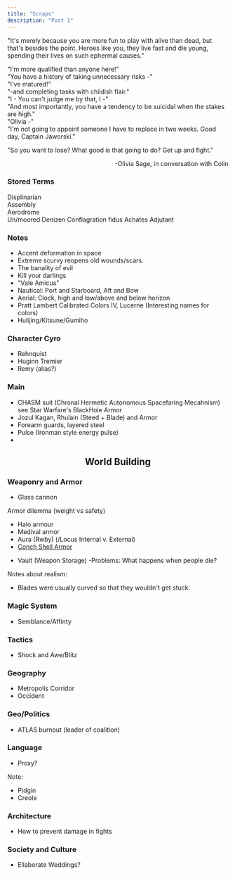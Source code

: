 ```yaml
---
title: "Scraps"
description: "Post 1"
---
```


"It's merely because you are more fun to play with alive than dead, but that's besides the point. Heroes like you, they live fast and die young, spending their lives on such ephermal causes."

"I'm more qualified than anyone here!"  
"You have a history of taking unnecessary risks -"   
"I've matured!"  
"-and completing tasks with childish flair."  
"I - You can't judge me by that, I -"  
"And most importantly, you have a tendency to be suicidal when the stakes are high."  
"Olivia -"  
"I'm not going to appoint someone I have to replace in two weeks. Good day, Captain Jaworski."

"So you want to lose? What good is that going to do? Get up and fight."

<div style="text-align: right;">-Olivia Sage, in conversation with Colin</div>

### Stored Terms

Displinarian  
Assembly  
Aerodrome  
Un/moored Denizen
Conflagration
fidus Achates
Adjutant

### Notes

- Accent deformation in space
- Extreme scurvy reopens old wounds/scars.
- The banality of evil
- Kill your darlings
- "Vale Amicus"
- Nautical: Port and Starboard, Aft and Bow
- Aerial: Clock, high and low/above and below horizon
- Pratt Lambert Calibrated Colors IV, Lucerne (Interesting names for colors)
- Hulijing/Kitsune/Gumiho

### Character Cyro
- Rehnquist
- Huginn Tremier
- Remy (alias?)

### Main

- CHASM suit (Chronal Hermetic Autonomous Spacefaring Mecahnism) see Star Warfare's BlackHole Armor
- Jozul Kagan, Rhulain (Steed + Blade) and Armor
- Forearm guards, layered steel
- Pulse (Ironman style energy pulse)
- 

<div style="text-align: center;">

## World Building 
</div>

### Weaponry and Armor

- Glass cannon

Armor dilemma (weight vs safety)
* Halo armour
* Medival armor
* Aura (Rwby) (/Locus Internal v. External)
* [Conch Shell Armor](https://www.youtube.com/watch?v=mEMBmllitbg)

- Vault (Weapon Storage)
	-Problems: What happens when people die?

Notes about realism:
- Blades were usually curved so that they wouldn't get stuck.

### Magic System

- Semblance/Affinty

### Tactics

- Shock and Awe/Blitz

### Geography

- Metropolis Corridor
- Occident

### Geo/Politics

- ATLAS burnout (leader of coalition)

### Language

- Proxy?

Note:
- Pidgin
- Creole

### Architecture

- How to prevent damage in fights

### Society and Culture

- Ellaborate Weddings?
